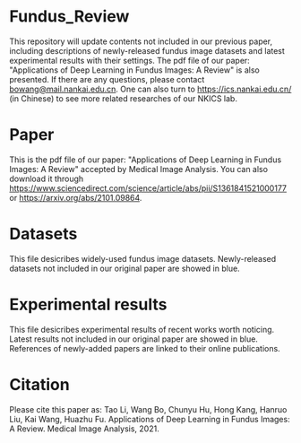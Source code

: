 # Fundus_Review
This repository will update contents not included in our previous paper, including descriptions of newly-released fundus image datasets and latest experimental results
with their settings.
The pdf file of our paper: "Applications of Deep Learning in Fundus Images: A Review" is also presented.
If there are any questions, please contact bowang@mail.nankai.edu.cn.
One can also turn to https://ics.nankai.edu.cn/ (in Chinese) to see more related researches of our NKICS lab.
# Paper
This is the pdf file of our paper: "Applications of Deep Learning in Fundus Images: A Review" accepted by Medical Image Analysis. You can also download it through https://www.sciencedirect.com/science/article/abs/pii/S1361841521000177 or https://arxiv.org/abs/2101.09864.
# Datasets
This file desicribes widely-used fundus image datasets. Newly-released datasets not included in our original paper are showed in blue.
# Experimental results
This file desicribes experimental results of recent works worth noticing. Latest results not included in our original paper are showed in blue. References of newly-added papers are linked to their online publications.
# Citation
Please cite this paper as: Tao Li, Wang Bo, Chunyu Hu, Hong Kang, Hanruo Liu, Kai Wang, Huazhu Fu. Applications of Deep Learning in Fundus Images: A Review. Medical Image Analysis, 2021.
